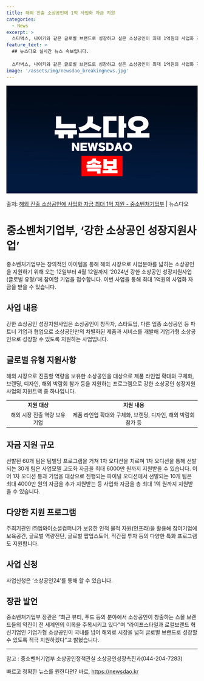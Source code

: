 ```yaml
---
title: 해외 진출 소상공인에 1억 사업화 자금 지원
categories:
  - News
excerpt: >
  스타벅스, 나이키와 같은 글로벌 브랜드로 성장하고 싶은 소상공인이 최대 1억원의 사업화 자금을 받을 길이 열…
feature_text: >
  ## 뉴스다오 실시간 뉴스 속보입니다.

  스타벅스, 나이키와 같은 글로벌 브랜드로 성장하고 싶은 소상공인이 최대 1억원의 사업화 자금을 받을 길이 열…
image: '/assets/img/newsdao_breakingnews.jpg'
---
```


![뉴스다오 속보](/assets/img/newsdao_breakingnews.jpg)

<p>출처: <a href="https://newsdao.kr/3305" rel="dofollow">해외 진출 소상공인에 사업화 자금 최대 1억 지원 - 중소벤처기업부</a> | 뉴스다오</p>

<h1>중소벤처기업부, ‘강한 소상공인 성장지원사업’</h1>

<p data-ke-size="size16">중소벤처기업부는 창의적인 아이템을 통해 해외 시장으로 사업분야를 넓히는 소상공인을 지원하기 위해 오는 12일부터 4월 12일까지 ‘2024년 강한 소상공인 성장지원사업(글로벌 유형)’에 참여할 기업을 접수합니다. 이번 사업을 통해 최대 1억원의 사업화 자금을 받을 수 있습니다.</p>

<h2 data-ke-size="size26">사업 내용</h2>
<p data-ke-size="size16">강한 소상공인 성장지원사업은 소상공인이 창작자, 스타트업, 다른 업종 소상공인 등 파트너 기업과 협업으로 소상공인만의 차별화된 제품과 서비스를 개발해 기업가형 소상공인으로 성장할 수 있도록 지원하는 사업입니다.</p>

<h2 data-ke-size="size26">글로벌 유형 지원사항</h2>
<p data-ke-size="size16">해외 시장으로 진출할 역량을 보유한 소상공인을 대상으로 제품 라인업 확대와 구체화, 브랜딩, 디자인, 해외 박람회 참가 등을 지원하는 프로그램으로 강한 소상공인 성장지원사업의 지원트랙 중 하나입니다.</p>

<table>
  <tr>
    <td style="text-align: center; height: 17px;"><b>지원 대상</b></td>
    <td style="text-align: center; height: 17px;"><b>지원 내용</b></td>
  </tr>
  <tr>
    <td style="text-align: center; height: 17px;">해외 시장 진출 역량 보유 기업</td>
    <td style="text-align: center; height: 17px;">제품 라인업 확대와 구체화, 브랜딩, 디자인, 해외 박람회 참가 등</td>
  </tr>
</table>

<h2 data-ke-size="size26">자금 지원 규모</h2>
<p data-ke-size="size16">선발된 60개 팀은 팀빌딩 프로그램을 거쳐 1차 오디션을 치르며 1차 오디션을 통해 선발되는 30개 팀은 사업모델 고도화 자금을 최대 6000만 원까지 지원받을 수 있습니다. 이어 1차 오디션 통과 기업을 대상으로 진행되는 파이널 오디션에서 선발되는 10개 팀은 최대 4000만 원의 자금을 추가 지원받는 등 사업화 자금을 총 최대 1억 원까지 지원받을 수 있습니다.</p>

<h2 data-ke-size="size26">다양한 지원 프로그램</h2>
<p data-ke-size="size16">주최기관인 ㈜엠와이소셜컴퍼니가 보유한 인적 물적 자원(인프라)을 활용해 참여기업에 보육공간, 글로벌 역량진단, 글로벌 팝업스토어, 직간접 투자 등의 다양한 특화 프로그램도 지원합니다.</p>

<h2 data-ke-size="size26">사업 신청</h2>
<p data-ke-size="size16">사업신청은 ‘소상공인24’를 통해 할 수 있습니다.</p>

<h2 data-ke-size="size26">장관 발언</h2>
<p data-ke-size="size16">중소벤처기업부 장관은 “최근 뷰티, 푸드 등의 분야에서 소상공인이 창출하는 스몰 브랜드들의 약진이 전 세계인의 이목을 주목시키고 있다”며 “라이프스타일과 로컬브랜드 혁신기업인 기업가형 소상공인이 국내를 넘어 해외로 시장을 넓혀 글로벌 브랜드로 성장할 수 있도록 적극 지원하겠다”고 밝혔습니다.</p>

<hr>

<p data-ke-size="size16">참고 : 중소벤처기업부 소상공인정책관실 소상공인성장촉진과(044-204-7283)</p> 

빠르고 정확한 뉴스를 원한다면? 바로, <a href="https://newsdao.kr" rel="dofollow">https://newsdao.kr</a>


